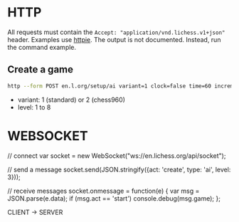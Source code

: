 # HTTP

All requests must contain the `Accept: "application/vnd.lichess.v1+json"` header.
Examples use [httpie](https://github.com/jakubroztocil/httpie).
The output is not documented. Instead, run the command example.

## Create a game

```sh
http --form POST en.l.org/setup/ai variant=1 clock=false time=60 increment=60 level=3 color=random 'Accept:application/vnd.lichess.v1.json'
```
- variant: 1 (standard) or 2 (chess960)
- level: 1 to 8


# WEBSOCKET

// connect
var socket = new WebSocket("ws://en.lichess.org/api/socket");

// send a message
socket.send(JSON.stringify({act: 'create', type: 'ai', level: 3}));

// receive messages
socket.onmessage = function(e) {
  var msg = JSON.parse(e.data);
  if (msg.act == 'start') console.debug(msg.game);
};

CLIENT -> SERVER

